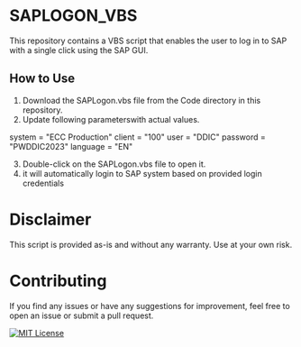 # SAPLOGON_VBS
This repository contains a VBS script that enables the user to log in to SAP with a single click using the SAP GUI.

## How to Use

1. Download the SAPLogon.vbs file from the Code directory in this repository.
2. Update following parameterswith actual values.
  
  system = "ECC Production"
  client = "100"
  user = "DDIC"
  password = "PWDDIC2023"
  language = "EN"
  
3. Double-click on the SAPLogon.vbs file to open it.
4. it will automatically login to SAP system based on provided login credentials

# Disclaimer

This script is provided as-is and without any warranty. Use at your own risk.

# Contributing

If you find any issues or have any suggestions for improvement, feel free to open an issue or submit a pull request.

[![MIT License](https://img.shields.io/badge/License-MIT-green.svg)](https://choosealicense.com/licenses/mit/)
